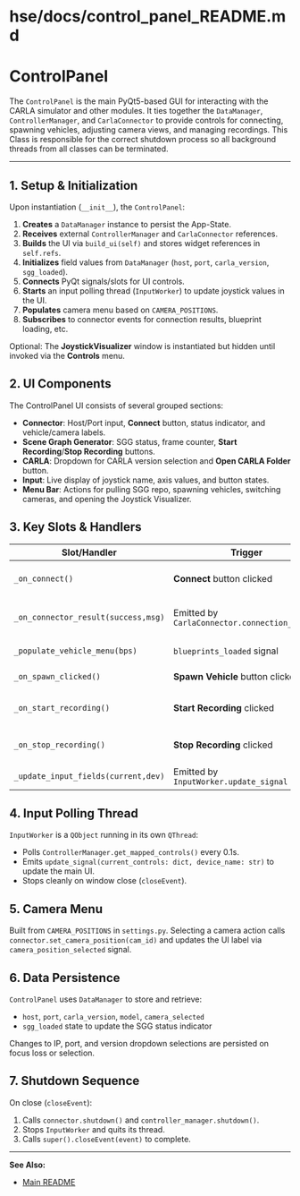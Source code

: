 # hse/docs/control_panel_README.md

# ControlPanel

The `ControlPanel` is the main PyQt5-based GUI for interacting with the CARLA simulator and other modules. It ties together the `DataManager`, `ControllerManager`, and `CarlaConnector` to provide controls for connecting, spawning vehicles, adjusting camera views, and managing recordings. This Class is responsible for the correct shutdown process so all background threads from all classes can be terminated.

---

## 1. Setup & Initialization

Upon instantiation (`__init__`), the `ControlPanel`:

1. **Creates** a `DataManager` instance to persist the App-State.
2. **Receives** external `ControllerManager` and `CarlaConnector` references.
3. **Builds** the UI via `build_ui(self)` and stores widget references in `self.refs`.
4. **Initializes** field values from `DataManager` (`host`, `port`, `carla_version`, `sgg_loaded`).
5. **Connects** PyQt signals/slots for UI controls.
6. **Starts** an input polling thread (`InputWorker`) to update joystick values in the UI.
7. **Populates** camera menu based on `CAMERA_POSITIONS`.
8. **Subscribes** to connector events for connection results, blueprint loading, etc.

Optional: The **JoystickVisualizer** window is instantiated but hidden until invoked via the **Controls** menu.

## 2. UI Components

The ControlPanel UI consists of several grouped sections:

* **Connector**: Host/Port input, **Connect** button, status indicator, and vehicle/camera labels.
* **Scene Graph Generator**: SGG status, frame counter, **Start Recording**/**Stop Recording** buttons.
* **CARLA**: Dropdown for CARLA version selection and **Open CARLA Folder** button.
* **Input**: Live display of joystick name, axis values, and button states.
* **Menu Bar**: Actions for pulling SGG repo, spawning vehicles, switching cameras, and opening the Joystick Visualizer.

## 3. Key Slots & Handlers

| Slot/Handler                        | Trigger                                       | Action                                                                |
| ----------------------------------- | --------------------------------------------- | --------------------------------------------------------------------- |
| `_on_connect()`                     | **Connect** button clicked                    | Updates status label to “Connecting...”, calls `connector.connect()`. |
| `_on_connector_result(success,msg)` | Emitted by `CarlaConnector.connection_result` | Updates status label (🟢/🔴), displays error dialog on failure.       |
| `_populate_vehicle_menu(bps)`       | `blueprints_loaded` signal                    | Fills **Vehicle** menu with blueprint IDs.                            |
| `_on_spawn_clicked()`               | **Spawn Vehicle** button clicked              | Calls `connector.spawn_vehicle()`.                                    |
| `_on_start_recording()`             | **Start Recording** clicked                   | Disables start, enables stop, calls `connector.start_recording()`.    |
| `_on_stop_recording()`              | **Stop Recording** clicked                    | Enables start, disables stop, calls `connector.stop_recording()`.     |
| `_update_input_fields(current,dev)` | Emitted by `InputWorker.update_signal`        | Updates axis/button labels with live values.                          |

## 4. Input Polling Thread

`InputWorker` is a `QObject` running in its own `QThread`:

* Polls `ControllerManager.get_mapped_controls()` every 0.1s.
* Emits `update_signal(current_controls: dict, device_name: str)` to update the main UI.
* Stops cleanly on window close (`closeEvent`).

## 5. Camera Menu

Built from `CAMERA_POSITIONS` in `settings.py`. Selecting a camera action calls `connector.set_camera_position(cam_id)` and updates the UI label via `camera_position_selected` signal.

## 6. Data Persistence

`ControlPanel` uses `DataManager` to store and retrieve:

* `host`, `port`, `carla_version`, `model`, `camera_selected`
* `sgg_loaded` state to update the SGG status indicator

Changes to IP, port, and version dropdown selections are persisted on focus loss or selection.

## 7. Shutdown Sequence

On close (`closeEvent`):

1. Calls `connector.shutdown()` and `controller_manager.shutdown()`.
2. Stops `InputWorker` and quits its thread.
3. Calls `super().closeEvent(event)` to complete.

---

**See Also:**

* [Main README](../../README.md)

